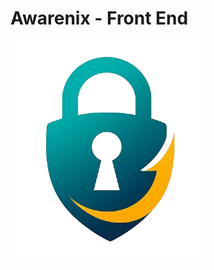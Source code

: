 # Awarenix - Front End

![Awarenix Logo](https://raw.githubusercontent.com/M4rc000/fe-awarenix/main/public/favicon.png)
